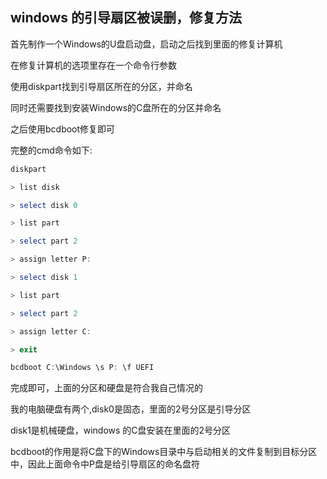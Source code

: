 ## windows 的引导扇区被误删，修复方法

首先制作一个Windows的U盘启动盘，启动之后找到里面的修复计算机

在修复计算机的选项里存在一个命令行参数

使用diskpart找到引导扇区所在的分区，并命名

同时还需要找到安装Windows的C盘所在的分区并命名

之后使用bcdboot修复即可

完整的cmd命令如下:

```powershell
diskpart

> list disk

> select disk 0

> list part

> select part 2

> assign letter P:

> select disk 1

> list part

> select part 2

> assign letter C:

> exit

bcdboot C:\Windows \s P: \f UEFI

```

完成即可，上面的分区和硬盘是符合我自己情况的

我的电脑硬盘有两个,disk0是固态，里面的2号分区是引导分区

disk1是机械硬盘，windows 的C盘安装在里面的2号分区

bcdboot的作用是将C盘下的Windows目录中与启动相关的文件复制到目标分区中，因此上面命令中P盘是给引导扇区的命名盘符